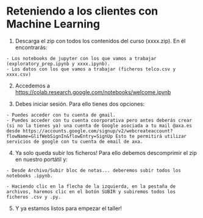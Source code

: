 # Reteniendo a los clientes con Machine Learning

  1. Descarga el zip con todos los contenidos del curso (xxxx.zip). En él encontrarás:
  
    - Los notebooks de jupyter con los que vamos a trabajar (exploratory_prep.ipynb y xxxx.ipynb).
    - Los datos con los que vamos a trabajar (ficheros telco.csv y xxxx.csv)
    
  2. Accedemos a https://colab.research.google.com/notebooks/welcome.ipynb
  
  3. Debes iniciar sesión. Para ello tienes dos opciones:
  
    - Puedes acceder con tu cuenta de gmail.
    - Puedes acceder con tu cuenta coorporativa pero antes deberás crear (si no la tienes ya) una cuenta de Google asociada a tu mail @axa.es desde https://accounts.google.com/signup/v2/webcreateaccount?flowName=GlifWebSignIn&flowEntry=SignUp Esto te permitirá utilizar servicios de google con tu cuenta de email de axa.
    
  4. Ya solo queda subir los ficheros! Para ello debemos descomprimir el zip en nuestro portátil y:
  
    - Desde Archivo/Subir bloc de notas... deberemos subir todos los notebooks .ipynb.
    
    - Haciendo clic en la flecha de la izquierda, en la pestaña de archivos, haremos clic en el botón SUBIR y subiremos todos los ficheros .csv y .py.
    
  5. Y ya estamos listos para empezar el taller!
